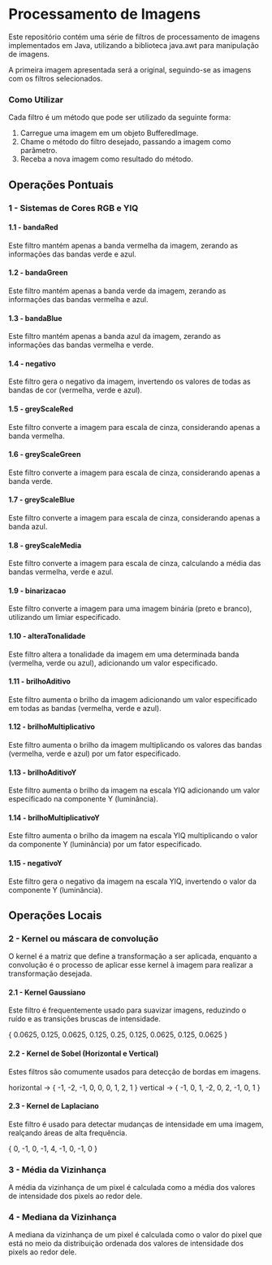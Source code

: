 # Processamento de Imagens
Este repositório contém uma série de filtros de processamento de imagens implementados em Java, utilizando a biblioteca java.awt para manipulação de imagens.

A primeira imagem apresentada será a original, seguindo-se as imagens com os filtros selecionados.

### Como Utilizar
Cada filtro é um método que pode ser utilizado da seguinte forma:

1. Carregue uma imagem em um objeto BufferedImage.
2. Chame o método do filtro desejado, passando a imagem como parâmetro.
3. Receba a nova imagem como resultado do método.

## Operações Pontuais

### 1 - Sistemas de Cores RGB e YIQ

#### 1.1 - bandaRed
Este filtro mantém apenas a banda vermelha da imagem, zerando as informações das bandas verde e azul.

#### 1.2 - bandaGreen
Este filtro mantém apenas a banda verde da imagem, zerando as informações das bandas vermelha e azul.

#### 1.3 - bandaBlue
Este filtro mantém apenas a banda azul da imagem, zerando as informações das bandas vermelha e verde.

#### 1.4 - negativo
Este filtro gera o negativo da imagem, invertendo os valores de todas as bandas de cor (vermelha, verde e azul).

#### 1.5 - greyScaleRed
Este filtro converte a imagem para escala de cinza, considerando apenas a banda vermelha.

#### 1.6 - greyScaleGreen
Este filtro converte a imagem para escala de cinza, considerando apenas a banda verde.

#### 1.7 - greyScaleBlue
Este filtro converte a imagem para escala de cinza, considerando apenas a banda azul.

#### 1.8 - greyScaleMedia
Este filtro converte a imagem para escala de cinza, calculando a média das bandas vermelha, verde e azul.

#### 1.9 - binarizacao
Este filtro converte a imagem para uma imagem binária (preto e branco), utilizando um limiar especificado.

#### 1.10 - alteraTonalidade
Este filtro altera a tonalidade da imagem em uma determinada banda (vermelha, verde ou azul), adicionando um valor especificado.

#### 1.11 - brilhoAditivo
Este filtro aumenta o brilho da imagem adicionando um valor especificado em todas as bandas (vermelha, verde e azul).

#### 1.12 - brilhoMultiplicativo
Este filtro aumenta o brilho da imagem multiplicando os valores das bandas (vermelha, verde e azul) por um fator especificado.

#### 1.13 - brilhoAditivoY
Este filtro aumenta o brilho da imagem na escala YIQ adicionando um valor especificado na componente Y (luminância).

#### 1.14 - brilhoMultiplicativoY
Este filtro aumenta o brilho da imagem na escala YIQ multiplicando o valor da componente Y (luminância) por um fator especificado.

#### 1.15 - negativoY
Este filtro gera o negativo da imagem na escala YIQ, invertendo o valor da componente Y (luminância).

## Operações Locais

### 2 - Kernel ou máscara de convolução
O kernel é a matriz que define a transformação a ser aplicada, enquanto a convolução é o processo de aplicar esse kernel à imagem para realizar a transformação desejada.

#### 2.1 - Kernel Gaussiano
Este filtro é frequentemente usado para suavizar imagens, reduzindo o ruído e as transições bruscas de intensidade.

{ 0.0625, 0.125, 0.0625, 0.125, 0.25, 0.125, 0.0625, 0.125, 0.0625 }

#### 2.2 - Kernel de Sobel (Horizontal e Vertical)
Estes filtros são comumente usados para detecção de bordas em imagens.

horizontal → { -1, -2, -1, 0, 0, 0, 1, 2, 1 }
vertical → { -1, 0, 1, -2, 0, 2, -1, 0, 1 }

#### 2.3 - Kernel de Laplaciano
Este filtro é usado para detectar mudanças de intensidade em uma imagem, realçando áreas de alta frequência.

{ 0, -1, 0, -1, 4, -1, 0, -1, 0 }

### 3 - Média da Vizinhança
A média da vizinhança de um pixel é calculada como a média dos valores de intensidade dos pixels ao redor dele.

### 4 - Mediana da Vizinhança
A mediana da vizinhança de um pixel é calculada como o valor do pixel que está no meio da distribuição ordenada dos valores de intensidade dos pixels ao redor dele.
